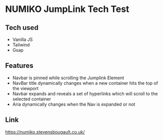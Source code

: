 # NUMIKO JumpLink Tech Test

## Tech used

- Vanilla JS
- Tailwind
- Gsap

## Features

- Navbar is pinned while scrolling the Jumplink Element
- NavBar title dynamically changes when a new container hits the top of the viewport
- Navbar expands and reveals a set of hyperlinks which will scroll to the selected container
- Aria dynamically changes when the Nav is expanded or not

## Link

https://numiko.stevensbougault.co.uk/
